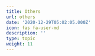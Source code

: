 ```yaml
---
title: Others
url: others
date: '2020-12-29T05:02:05.000Z'
icon: fas fa-user-md
description: ''
type: topic
weight: 11
---
```


